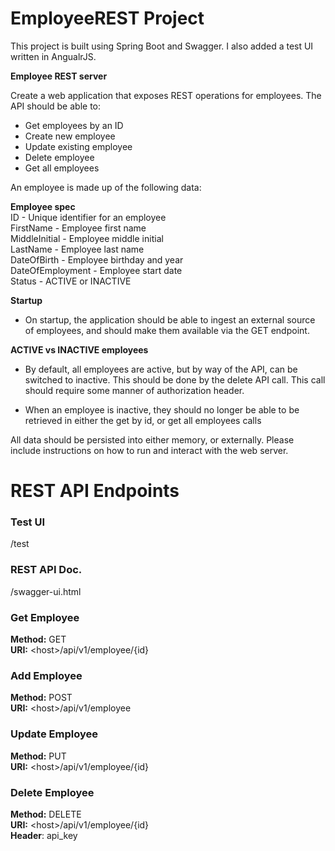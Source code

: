 # EmployeeREST Project
This project is built using Spring Boot and Swagger.  I also added a test UI written in AngualrJS.

**Employee REST server**

Create a web application that exposes REST operations for employees. The API should be able to:
* Get employees by an ID
* Create new employee
* Update existing employee
* Delete employee
* Get all employees
 
An employee is made up of the following data:

**Employee spec**  
ID - Unique identifier for an employee  
FirstName - Employee first name  
MiddleInitial - Employee middle initial  
LastName - Employee last name  
DateOfBirth - Employee birthday and year  
DateOfEmployment - Employee start date  
Status - ACTIVE or INACTIVE

**Startup**

* On startup, the application should be able to ingest an external source of employees, and should make them available via the GET endpoint.
 
**ACTIVE vs INACTIVE employees**

* By default, all employees are active, but by way of the API, can be switched to inactive. This should be done by the delete API call. This call should require some manner of authorization header.
 
* When an employee is inactive, they should no longer be able to be retrieved in either the get by id, or get all employees calls
 
 
All data should be persisted into either memory, or externally. Please include instructions on how to run and interact with the web server.

# REST API Endpoints

### Test UI
/test 

### REST API Doc.
/swagger-ui.html

### Get Employee
**Method:** GET  
**URI:** \<host>/api/v1/employee/{id}

### Add Employee
**Method:** POST  
**URI:** \<host>/api/v1/employee

### Update Employee
**Method:** PUT  
**URI:** \<host>/api/v1/employee/{id} 

### Delete Employee
**Method:** DELETE  
**URI:** \<host>/api/v1/employee/{id}  
**Header**: api_key 


